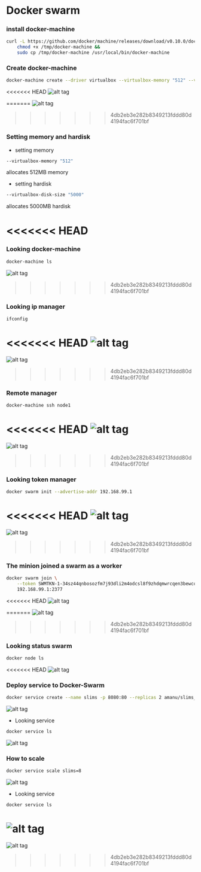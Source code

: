 Docker swarm
===

### install docker-machine
```bash
curl -L https://github.com/docker/machine/releases/download/v0.10.0/docker-machine-`uname -s`-`uname -m` >/tmp/docker-machine &&
    chmod +x /tmp/docker-machine &&
    sudo cp /tmp/docker-machine /usr/local/bin/docker-machine
```

### Create docker-machine
```bash
docker-machine create --driver virtualbox --virtualbox-memory "512" --virtualbox-disk-size "5000" node1
```
<<<<<<< HEAD
![alt tag](https://raw.githubusercontent.com/amanuDigm/TCCL_Docker-swarm/master/screenshots/1.png)

=======
![alt tag](https://raw.githubusercontent.com/amanuDigm/TCCL_Docker-swarm/master/screenshots/docker1.png)
>>>>>>> 4db2eb3e282b8349213fddd80d4194fac6f701bf
### Setting memory and hardisk
- setting memory
```bash
--virtualbox-memory "512"
```
allocates 512MB memory

- setting hardisk
```bash
--virtualbox-disk-size "5000"
```
allocates 5000MB hardisk

<<<<<<< HEAD
=======
### Looking docker-machine
```bash
docker-machine ls
```
![alt tag](https://raw.githubusercontent.com/amanuDigm/TCCL_Docker-swarm/master/screenshots/docker2.png)

>>>>>>> 4db2eb3e282b8349213fddd80d4194fac6f701bf
### Looking ip manager
```bash
ifconfig
```
<<<<<<< HEAD
![alt tag](https://raw.githubusercontent.com/amanuDigm/TCCL_Docker-swarm/master/screenshots/2.png)
=======
![alt tag](https://raw.githubusercontent.com/amanuDigm/TCCL_Docker-swarm/master/screenshots/docker3.png)
>>>>>>> 4db2eb3e282b8349213fddd80d4194fac6f701bf

### Remote manager
```bash
docker-machine ssh node1
```
<<<<<<< HEAD
![alt tag](https://raw.githubusercontent.com/amanuDigm/TCCL_Docker-swarm/master/screenshots/3.png)
=======
![alt tag](https://raw.githubusercontent.com/amanuDigm/TCCL_Docker-swarm/master/screenshots/docker4.png)
>>>>>>> 4db2eb3e282b8349213fddd80d4194fac6f701bf

### Looking token manager
```bash
docker swarm init --advertise-addr 192.168.99.1
```
<<<<<<< HEAD
![alt tag](https://raw.githubusercontent.com/amanuDigm/TCCL_Docker-swarm/master/screenshots/2.2.png)
=======
![alt tag](https://raw.githubusercontent.com/amanuDigm/TCCL_Docker-swarm/master/screenshots/docker5.png)
>>>>>>> 4db2eb3e282b8349213fddd80d4194fac6f701bf

### The minion joined a swarm as a worker
```bash
docker swarm join \
    --token SWMTKN-1-34sz44qnbosozfm7j93dli2m4odcsl8f9zhdqmwrcqen3bewco-erlp1v07bdj1zq4pbrmccj7v8 \
    192.168.99.1:2377
```
<<<<<<< HEAD
![alt tag](https://raw.githubusercontent.com/amanuDigm/TCCL_Docker-swarm/master/screenshots/4.png)

=======
![alt tag](https://raw.githubusercontent.com/amanuDigm/TCCL_Docker-swarm/master/screenshots/docker6.png)
>>>>>>> 4db2eb3e282b8349213fddd80d4194fac6f701bf
### Looking status swarm
```bash
docker node ls
```
<<<<<<< HEAD
![alt tag](https://raw.githubusercontent.com/amanuDigm/TCCL_Docker-swarm/master/screenshots/5.png)

### Deploy service to Docker-Swarm
```bash
docker service create --name slims -p 8080:80 --replicas 2 amanu/slims_web:1.0
```
![alt tag](https://raw.githubusercontent.com/amanuDigm/TCCL_Docker-swarm/master/screenshots/6.png)

  - Looking service
  ```bash
  docker service ls
  ```
  ![alt tag](https://raw.githubusercontent.com/amanuDigm/TCCL_Docker-swarm/master/screenshots/7.png)

### How to scale
```bash
docker service scale slims=8
```
![alt tag](https://raw.githubusercontent.com/amanuDigm/TCCL_Docker-swarm/master/screenshots/8.png)

  - Looking service
  ```bash
  docker service ls
  ```
  ![alt tag](https://raw.githubusercontent.com/amanuDigm/TCCL_Docker-swarm/master/screenshots/9.png)
=======
![alt tag](https://raw.githubusercontent.com/amanuDigm/TCCL_Docker-swarm/master/screenshots/docker7.png)
>>>>>>> 4db2eb3e282b8349213fddd80d4194fac6f701bf

